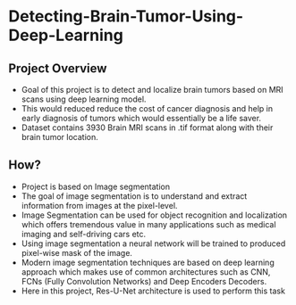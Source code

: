 # Detecting-Brain-Tumor-Using-Deep-Learning
## Project Overview
- Goal of this project is to detect and localize brain tumors based on MRI scans using deep learning model.
- This would reduced reduce the cost of cancer diagnosis and help in early diagnosis of tumors which would essentially be a life saver. 
- Dataset contains 3930 Brain MRI scans in .tif format along with their brain tumor location.

## How?
- Project is based on Image segmentation
- The goal of image segmentation is to understand and extract information from images at the pixel-level.
- Image Segmentation can be used for object recognition and localization which offers tremendous value in many applications such as medical imaging and self-driving cars etc.
- Using image segmentation a neural network will be trained to produced pixel-wise mask of the image.
- Modern image segmentation techniques are based on deep learning approach which makes use of common architectures such as CNN, FCNs (Fully Convolution Networks) and Deep Encoders Decoders.
- Here in this project, Res-U-Net architecture is used to perform this task
